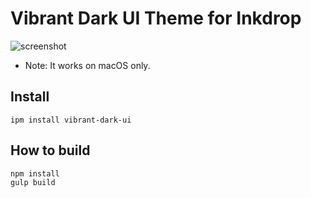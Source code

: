 # Vibrant Dark UI Theme for Inkdrop

![screenshot](https://github.com/inkdropapp/vibrant-dark-ui/blob/master/img/screenshot.png)

 * Note: It works on macOS only.

## Install

```
ipm install vibrant-dark-ui
```

## How to build

```
npm install
gulp build
```

